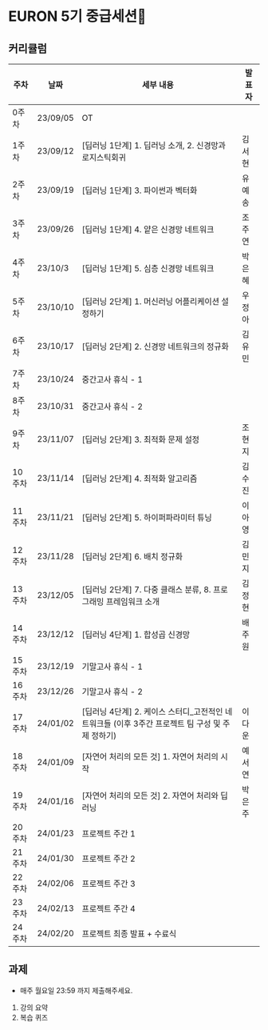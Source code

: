 # EURON 5기 중급세션🐥

## 커리큘럼

| 주차 | 날짜 | 세부 내용 | 발표자 |
| --- | --- | --- | --- |
| 0주차 | 23/09/05 | OT |  |
| 1주차 | 23/09/12 | [딥러닝 1단계] 1. 딥러닝 소개, 2. 신경망과 로지스틱회귀 | 김서현 |
| 2주차 | 23/09/19 | [딥러닝 1단계] 3. 파이썬과 벡터화 | 유예송 |
| 3주차 | 23/09/26 | [딥러닝 1단계] 4. 얕은 신경망 네트워크 | 조주연 |
| 4주차 | 23/10/3 | [딥러닝 1단계] 5. 심층 신경망 네트워크 | 박은혜 |
| 5주차 | 23/10/10 | [딥러닝 2단계] 1. 머신러닝 어플리케이션 설정하기 | 우정아 |
| 6주차 | 23/10/17 | [딥러닝 2단계] 2. 신경망 네트워크의 정규화 | 김유민 |
| 7주차 | 23/10/24 | 중간고사 휴식 - 1 |  |
| 8주차 | 23/10/31 | 중간고사 휴식 - 2 |  |
| 9주차 | 23/11/07 | [딥러닝 2단계] 3. 최적화 문제 설정 | 조현지 |
| 10주차 | 23/11/14 | [딥러닝 2단계] 4. 최적화 알고리즘 | 김수진 |
| 11주차 | 23/11/21 | [딥러닝 2단계] 5. 하이퍼파라미터 튜닝 | 이아영 |
| 12주차 | 23/11/28 | [딥러닝 2단계] 6. 배치 정규화 | 김민지 |
| 13주차 | 23/12/05 | [딥러닝 2단계] 7. 다중 클래스 분류, 8. 프로그래밍 프레임워크 소개 | 김정현 |
| 14주차 | 23/12/12 | [딥러닝 4단계] 1. 합성곱 신경망 | 배주원 |
| 15주차 | 23/12/19 | 기말고사 휴식 - 1 |  |
| 16주차 | 23/12/26 | 기말고사 휴식 - 2 |  |
| 17주차 | 24/01/02 | [딥러닝 4단계] 2. 케이스 스터디_고전적인 네트워크들 (이후 3주간 프로젝트 팀 구성 및 주제 정하기) | 이다운 |
| 18주차 | 24/01/09 | [자연어 처리의 모든 것] 1. 자연어 처리의 시작  | 예서연 |
| 19주차 | 24/01/16 | [자연어 처리의 모든 것] 2. 자연어 처리와 딥러닝 | 박은주 |
| 20주차 | 24/01/23 | 프로젝트 주간 1 |  |
| 21주차 | 24/01/30 | 프로젝트 주간 2 |  |
| 22주차 | 24/02/06 | 프로젝트 주간 3 |  |
| 23주차 | 24/02/13 | 프로젝트 주간 4 |  |
| 24주차 | 24/02/20 | 프로젝트 최종 발표 + 수료식 |  |

## 과제
- 매주 월요일 23:59 까지 제출해주세요.

1. 강의 요약
2. 복습 퀴즈
